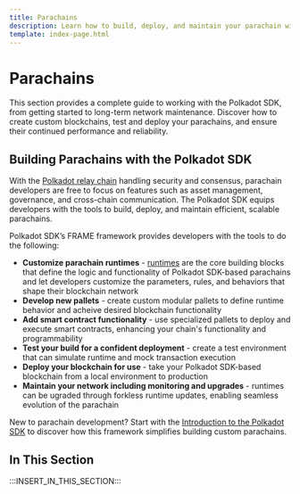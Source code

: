 ```yaml
---
title: Parachains
description: Learn how to build, deploy, and maintain your parachain with the Polkadot SDK, from initial setup through customization, testing, runtime upgrades, and network operations.
template: index-page.html
---
```


# Parachains

This section provides a complete guide to working with the Polkadot SDK, from getting started to long-term network maintenance. Discover how to create custom blockchains, test and deploy your parachains, and ensure their continued performance and reliability.

## Building Parachains with the Polkadot SDK

With the [Polkadot relay chain](/polkadot-protocol/architecture/polkadot-chain/) handling security and consensus, parachain developers are free to focus on features such as asset management, governance, and cross-chain communication. The Polkadot SDK equips developers with the tools to build, deploy, and maintain efficient, scalable parachains.

Polkadot SDK’s FRAME framework provides developers with the tools to do the following:

- **Customize parachain runtimes** - [runtimes](/polkadot-protocol/glossary/#runtime) are the core building blocks that define the logic and functionality of Polkadot SDK-based parachains and let developers customize the parameters, rules, and behaviors that shape their blockchain network
- **Develop new pallets** - create custom modular pallets to define runtime behavior and acheive desired blockchain functionality
- **Add smart contract functionality** - use specialized pallets to deploy and execute smart contracts, enhancing your chain's functionality and programmability
- **Test your build for a confident deployment** - create a test environment that can simulate runtime and mock transaction execution
- **Deploy your blockchain for use** - take your Polkadot SDK-based blockchain from a local environment to production
- **Maintain your network including monitoring and upgrades** - runtimes can be ugraded through forkless runtime updates, enabling seamless evolution of the parachain

New to parachain development? Start with the [Introduction to the Polkadot SDK](/develop/parachains/intro-polkadot-sdk/) to discover how this framework simplifies building custom parachains.

## In This Section

:::INSERT_IN_THIS_SECTION:::
